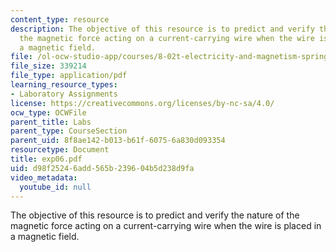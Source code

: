```yaml
---
content_type: resource
description: The objective of this resource is to predict and verify the nature of
  the magnetic force acting on a current-carrying wire when the wire is placed in
  a magnetic field.
file: /ol-ocw-studio-app/courses/8-02t-electricity-and-magnetism-spring-2005/d98f25246add565b239604b5d238d9fa_exp06.pdf
file_size: 339214
file_type: application/pdf
learning_resource_types:
- Laboratory Assignments
license: https://creativecommons.org/licenses/by-nc-sa/4.0/
ocw_type: OCWFile
parent_title: Labs
parent_type: CourseSection
parent_uid: 8f8ae142-b013-b61f-6075-6a830d093354
resourcetype: Document
title: exp06.pdf
uid: d98f2524-6add-565b-2396-04b5d238d9fa
video_metadata:
  youtube_id: null
---
```

The objective of this resource is to predict and verify the nature of the magnetic force acting on a current-carrying wire when the wire is placed in a magnetic field.
